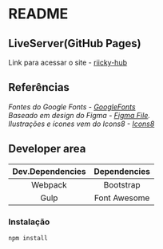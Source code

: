 # README
## LiveServer(GitHub Pages)
Link para acessar o site - [riicky-hub](https://riicky-hub.github.io/Portfolio/)

## Referências

_Fontes do Google Fonts - [GoogleFonts](https://fonts.google.com/)_  
_Baseado em design do Figma -  [Figma File](https://www.figma.com/file/8RvQggmn0Kg8IpS29vJcDA/PORTFOLIO-DESIGN-KIT-Community)._  
_Ilustrações e ícones vem do Icons8 - [Icons8](https://icons8.com/)_

## Developer area

| Dev.Dependencies | Dependencies |
|:-------------:|:-------------:|
| Webpack | Bootstrap |
| Gulp | Font Awesome |

### Instalação

```
npm install
```
